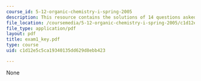 ```yaml
---
course_id: 5-12-organic-chemistry-i-spring-2005
description: This resource contains the solutions of 14 questions asked in exam 1.
file_location: /coursemedia/5-12-organic-chemistry-i-spring-2005/c1d12e5c5ca19340135dd629d8ebb423_exam1_key.pdf
file_type: application/pdf
layout: pdf
title: exam1_key.pdf
type: course
uid: c1d12e5c5ca19340135dd629d8ebb423

---
```

None